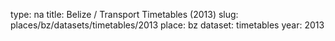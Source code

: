 type: na
title: Belize / Transport Timetables (2013)
slug: places/bz/datasets/timetables/2013
place: bz
dataset: timetables
year: 2013
